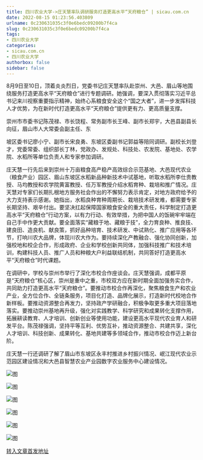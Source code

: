 ```yaml
---
title: 四川农业大学->庄天慧率队调研服务打造更高水平“天府粮仓” | sicau.com.cn
date: 2022-08-15 01:23:56.403809
urlname: 0c230631035c3f0e6bedc09200b7f4ca
slug: 0c230631035c3f0e6bedc09200b7f4ca
tags: 
- 四川农业大学
categories:
- sicau.com.cn
- 四川农业大学
authorbox: false
sidebar: false
---
```

8月9日至10日，顶着炎炎烈日，党委书记庄天慧率队赴崇州、大邑、眉山等地围绕服务打造更高水平“天府粮仓”进行专题调研。她强调，要深入贯彻落实习近平总书记来川视察重要指示精神，始终心系粮食安全这个“国之大者”，进一步发挥科技人才优势，为在新时代打造更高水平“天府粮仓”提供更有力、更高质量支撑。

崇州市市委书记陈茂禄、市长饶程、常务副市长王峰、副市长郑宇，大邑县副县长向征，眉山市人大常委会副主任、东
<!--more-->
坡区委书记廖小宁、副市长宋良勇、东坡区委副书记郭益等陪同调研。副校长刘登才，党委常委、组织部长丁林，党政办、发规处、科技处、农发院、基地处、农学院、水稻所等单位负责人和专家参加调研。  

庄天慧一行先后来到崇州十万亩粮食高产稳产高效综合示范基地、大邑现代农业（粮食产业）园区、眉山东坡区水稻新品种新技术中试基地，听取水稻所李仕贵教授、马均教授和农学院黄富教授、任万军教授介绍水稻育种、栽培和推广情况。庄天慧对专家们长期扎根地方服务社会作出的不懈努力表示肯定，对地方政府给予的大力支持表示感谢。她指出，水稻良种育种周期长、栽培技术研发难，都需要专家长期坚持、艰辛付出。要坚决扛起保障国家粮食安全的重大责任，科学制定打造更高水平“天府粮仓”行动方案，以有力行动、有效举措，为把中国人的饭碗牢牢端在自己手中作更大贡献。要全面落实“藏粮于地、藏粮于技”，全力育良种、推良技、建良田、造良机、献良策，抓好品种培育、技术研发、中试熟化、推广应用等各环节，打响川农大品牌，体现川农大作为。要持续深化产教融合、强化协同创新，加强校地和校企合作，形成政府、企业和学校创新共同体，加强科技推广和技术培训，构建科技人员、推广人员和种粮大户利益联结机制，共同答好打造更高水平“天府粮仓”时代课题。  

在调研中，学校与崇州市举行了深化市校合作座谈会。庄天慧强调，成都平原是“天府粮仓”核心区，崇州是重中之重，市校双方应在新时期全面加强务实合作，共同助力打造更高水平“天府粮仓”。要推动市校合作再深化，聚焦粮食生产和农业产业，全方位合作、全链条服务，项目化打造、品牌化展示，打造新时代校地合作新样板。要推动资源整合再发力，坚持政产学研融合，积极争取更多重大项目落地落实。要推动崇州基地再升级，强化对实践教学、科学研究和成果转化支撑作用，拓展耕读教育、人才培训、创新创业等使用功能，建设更高水平现代农业育人和研发平台。陈茂禄强调，坚持平等互利、优势互补，推动资源整合、共建共享，深化人才培训、科技创新、成果转化、基地共建等多领域合作，推动市校合作迈上新台阶。

庄天慧一行还调研了解了眉山市东坡区永丰村推进乡村振兴情况、岷江现代农业示范园区建设情况和大邑县智慧农业产业园数字农业服务中心建设情况。

![图](https://news.sicau.edu.cn/__local/8/7C/5C/BF20F9F3996B7AA04EC01365386_58B69D3A_1AB23.jpg)

![图](https://news.sicau.edu.cn/__local/F/02/96/E7EE6148D3DA7C5BF3DC74DEEA6_4BD08E79_191C3.jpg)

![图](https://news.sicau.edu.cn/__local/A/C3/EE/B8A2181E1CB3734522229DD1A06_7B29B36D_13BAE.jpg)

![图](https://news.sicau.edu.cn/__local/7/DE/C8/F0DC16957AE9089FAEC0ED1039E_179F6518_17CF7.jpg)

![图](https://news.sicau.edu.cn/__local/A/C7/30/328867C15163255EE846B2AA0D1_85F58744_148F4.jpg)

![图](https://news.sicau.edu.cn/__local/0/E4/4B/662F43F81FC21DD68B6FD13E7E6_9ABEA9EB_190B7.jpg)

[转入文章首发地址](https://news.sicau.edu.cn/info/1135/69120.htm)